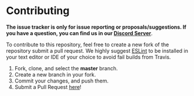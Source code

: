 # Contributing

**The issue tracker is only for issue reporting or proposals/suggestions. If you have a question, you can find us in our [Discord Server](https://discord.gg/FpEFSyY)**.

To contribute to this repository, feel free to create a new fork of the repository
submit a pull request. We highly suggest [ESLint](https://eslint.org/) to be installed
in your text editor or IDE of your choice to avoid fail builds from Travis.

1. Fork, clone, and select the **master** branch.
2. Create a new branch in your fork.
3. Commit your changes, and push them.
4. Submit a Pull Request [here](https://github.com/dirigeants/klasa/pulls)!
